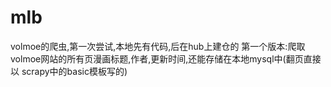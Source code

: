 # mlb
volmoe的爬虫,第一次尝试,本地先有代码,后在hub上建仓的 
第一个版本:爬取volmoe网站的所有页漫画标题,作者,更新时间,还能存储在本地mysql中(翻页直接以 scrapy中的basic模板写的)
